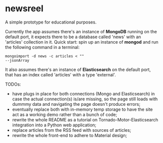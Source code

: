 # newsreel
A simple prototype for educational purposes.

Currently the app assumes there's an instance of <strong>MongoDB</strong> running on the default port, it expects there to be a database called 'news' with an 'articles' collection in it.
Quick start: spin up an instance of <b>mongod</b> and run the following command in a terminal:

<code>mongoimport -d news -c articles < "<path to articles.json>" --jsonArray</code>

It also assumes there's an instance of <strong>Elasticsearch</strong> on the default port, that has an index called 'articles' with a type 'external'.

TODOs:
- have plugs in place for both connections (Mongo and Elasticsearch) in case the actual connection(s) is/are missing, so the page still loads with dummmy data and navigating the page doesn't produce errors;
- eventually replace both with in-memory temp storage to have the site act as a working demo rather than a bunch of code;
- rewrite the whole README as a tutorial on Tornado-Motor-Elasticsearch integration into a Python web application;
- replace articles from the RSS feed with sources of articles;
- rewrite the whole front-end to adhere to Material design;
